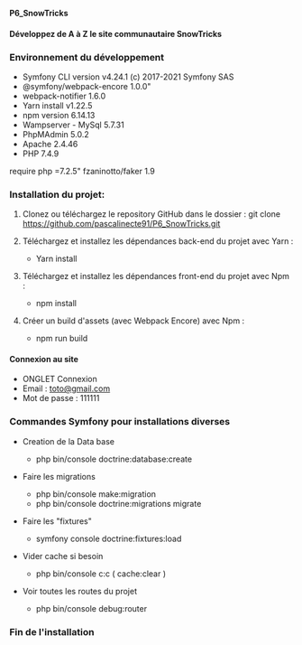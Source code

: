 **P6_SnowTricks** 
#### Développez de A à Z le site communautaire SnowTricks ####

### Environnement du développement ###


<ul>
<li> Symfony CLI version v4.24.1 (c) 2017-2021 Symfony SAS </li>
<li> @symfony/webpack-encore 1.0.0"</li>
<li> webpack-notifier 1.6.0</li>
<li> Yarn install v1.22.5</li>
<li> npm version 6.14.13</li>
<li> Wampserver - MySql 5.7.31 </li>
<li> PhpMAdmin 5.0.2</li>
<li> Apache 2.4.46</li>
<li> PHP 7.4.9</li>
</ul>

 require php =7.2.5"
 fzaninotto/faker 1.9
 
 ### Installation du projet: ###
 
 1. Clonez ou téléchargez le repository GitHub dans le dossier :
  git clone https://github.com/pascalinecte91/P6_SnowTricks.git
  
 2. Téléchargez et installez les dépendances back-end du projet avec Yarn :
    - Yarn install
    
 3. Téléchargez et installez les dépendances front-end du projet avec Npm :
    - npm install
    
 4. Créer un build d'assets (avec Webpack Encore) avec Npm :
    - npm run build
    
 #### Connexion au site ####
 - ONGLET  Connexion
  - Email : toto@gmail.com
  - Mot de passe : 111111
 
 ### Commandes Symfony pour installations diverses ###
 
 - Creation de la Data base
    - php bin/console doctrine:database:create
 - Faire les migrations
    - php bin/console make:migration
    - php bin/console doctrine:migrations migrate
 - Faire les "fixtures"
    - symfony console doctrine:fixtures:load
 
 - Vider cache si besoin
    - php bin/console c:c   ( cache:clear )
    
 - Voir toutes les routes du projet
    - php bin/console debug:router
    
 ### Fin de l'installation ###
    


